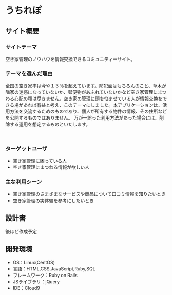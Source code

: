 # うちれぽ
## サイト概要

### サイトテーマ
空き家管理のノウハウを情報交換できるコミュニティーサイト。 
​
### テーマを選んだ理由
全国の空き家率は今や１３％を超えています。防犯面はもちろんのこと、草木が隣家の迷惑になっていないか、郵便物があふれていないかなど空き家管理にまつわる心配の種は尽きません。空き家の管理に頭を悩ませている人が情報交換をできる場があれば有益と考え、このテーマにしました。本アプリケーションは、活用方法を交流するためのものであり、個人が所有する物件の情報、その住所などを公開するものではありません。
万が一誤った利用方法があった場合には、削除する運用を想定するものといたします。

​
### ターゲットユーザ
  - 空き家管理に困っている人
  - 空き家管理にまつわる情報が欲しい人
​
### 主な利用シーン
  - 空き家管理のさまざまなサービスや商品について口コミ情報を知りたいとき
  - 空き家管理の実体験を参考にしたいとき

## 設計書
後ほど作成予定
​
## 開発環境
- OS：Linux(CentOS)
- 言語：HTML,CSS,JavaScript,Ruby,SQL
- フレームワーク：Ruby on Rails
- JSライブラリ：jQuery
- IDE：Cloud9
​

​

